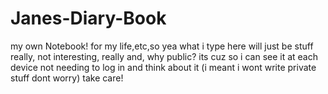 # Janes-Diary-Book
my own Notebook! for my life,etc,so yea
what i type here will just be stuff really, not interesting, really and, why public? its cuz so i can see it at each device not needing to log in and think about it
(i meant i wont write private stuff dont worry) take care!
